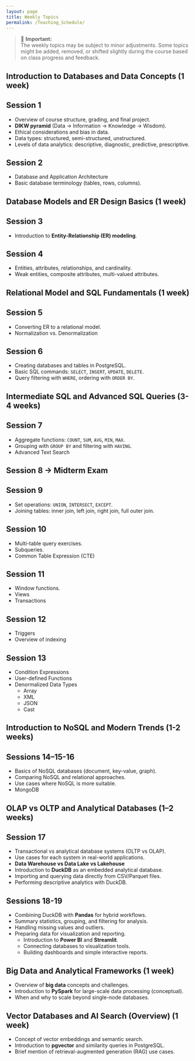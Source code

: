 ```yaml
---
layout: page
title: Weekly Topics
permalink: /Teaching_Schedule/
---
```

> 📌
> **Important:**  
> The weekly topics may be subject to minor adjustments. Some topics might be added, removed, or shifted slightly during the course based on class progress and feedback.

## **Introduction to Databases and Data Concepts (1 week)**
## Session 1
- Overview of course structure, grading, and final project.
- **DIKW pyramid** (Data → Information → Knowledge → Wisdom).
- Ethical considerations and bias in data.
- Data types: structured, semi-structured, unstructured.
- Levels of data analytics: descriptive, diagnostic, predictive, prescriptive.

## Session 2
- Database and Application Architecture
- Basic database terminology (tables, rows, columns). 

## **Database Models and ER Design Basics (1 week)**
## Session 3
- Introduction to **Entity-Relationship (ER) modeling**.

## Session 4
- Entities, attributes, relationships, and cardinality.
- Weak entities, composite attributes, multi-valued attributes.

## **Relational Model and SQL Fundamentals (1 week)**
## Session 5
- Converting ER to a relational model.
- Normalization vs. Denormalization
  
## Session 6
- Creating databases and tables in PostgreSQL.
- Basic SQL commands: `SELECT`, `INSERT`, `UPDATE`, `DELETE`.
- Query filtering with `WHERE`, ordering with `ORDER BY`.


## **Intermediate SQL and Advanced SQL Queries (3-4 weeks)**
## Session 7
- Aggregate functions: `COUNT`, `SUM`, `AVG`, `MIN`, `MAX`.
- Grouping with `GROUP BY` and filtering with `HAVING`.
- Advanced Text Search

## Session 8 -> Midterm Exam

## Session 9
- Set operations: `UNION`, `INTERSECT`, `EXCEPT`.
- Joining tables: inner join, left join, right join, full outer join.

## Session 10
- Multi-table query exercises.
- Subqueries.
- Common Table Expression (CTE)

## Session 11
- Window functions.
- Views
- Transactions

## Session 12
- Triggers
- Overview of indexing

## Session 13
- Condition Expressions
- User-defined Functions
- Denormalized Data Types
  - Array
  - XML
  - JSON
  - Cast

## **Introduction to NoSQL and Modern Trends (1-2 weeks)**

## Sessions 14–15-16
- Basics of NoSQL databases (document, key-value, graph).
- Comparing NoSQL and relational approaches.
- Use cases where NoSQL is more suitable.
- MongoDB


## **OLAP vs OLTP and Analytical Databases (1–2 weeks)**

## Session 17
- Transactional vs analytical database systems (OLTP vs OLAP).
- Use cases for each system in real-world applications.
- **Data Warehouse vs Data Lake vs Lakehouse**
- Introduction to **DuckDB** as an embedded analytical database.
- Importing and querying data directly from CSV/Parquet files.
- Performing descriptive analytics with DuckDB.

## Sessions 18-19
- Combining DuckDB with **Pandas** for hybrid workflows.
- Summary statistics, grouping, and filtering for analysis.
- Handling missing values and outliers.
- Preparing data for visualization and reporting.
  - Introduction to **Power BI** and **Streamlit**.
  - Connecting databases to visualization tools.
  - Building dashboards and simple interactive reports.

## **Big Data and Analytical Frameworks (1 week)**
- Overview of **big data** concepts and challenges.
- Introduction to **PySpark** for large-scale data processing (conceptual).
- When and why to scale beyond single-node databases.


## **Vector Databases and AI Search (Overview) (1 week)**
- Concept of vector embeddings and semantic search.
- Introduction to **pgvector** and similarity queries in PostgreSQL.
- Brief mention of retrieval-augmented generation (RAG) use cases.

